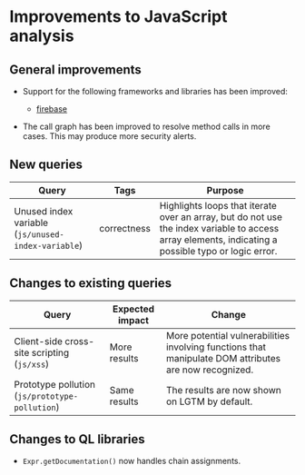 # Improvements to JavaScript analysis

## General improvements

* Support for the following frameworks and libraries has been improved:
  - [firebase](https://www.npmjs.com/package/firebase)

* The call graph has been improved to resolve method calls in more cases. This may produce more security alerts.

## New queries

| **Query**                                                                 | **Tags**                                                          | **Purpose**                                                                                                                                                                            |
|---------------------------------------------------------------------------|-------------------------------------------------------------------|----------------------------------------------------------------------------------------------------------------------------------------------------------------------------------------|
| Unused index variable (`js/unused-index-variable`)                        | correctness                                                       | Highlights loops that iterate over an array, but do not use the index variable to access array elements, indicating a possible typo or logic error. |


## Changes to existing queries

| **Query**                      | **Expected impact**          | **Change**                                                                |
|--------------------------------|------------------------------|---------------------------------------------------------------------------|
| Client-side cross-site scripting (`js/xss`) | More results | More potential vulnerabilities involving functions that manipulate DOM attributes are now recognized. |
| Prototype pollution (`js/prototype-pollution`) | Same results | The results are now shown on LGTM by default. |

## Changes to QL libraries

* `Expr.getDocumentation()` now handles chain assignments.
